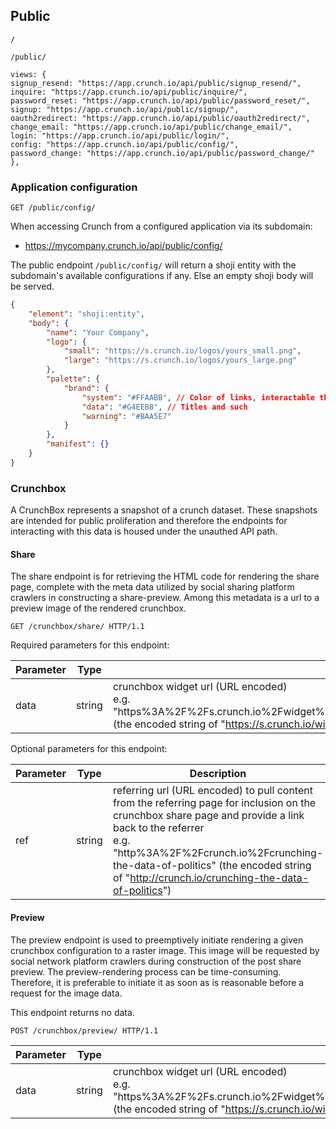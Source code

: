 ## Public

`/`

`/public/`

```
views: {
signup_resend: "https://app.crunch.io/api/public/signup_resend/",
inquire: "https://app.crunch.io/api/public/inquire/",
password_reset: "https://app.crunch.io/api/public/password_reset/",
signup: "https://app.crunch.io/api/public/signup/",
oauth2redirect: "https://app.crunch.io/api/public/oauth2redirect/",
change_email: "https://app.crunch.io/api/public/change_email/",
login: "https://app.crunch.io/api/public/login/",
config: "https://app.crunch.io/api/public/config/",
password_change: "https://app.crunch.io/api/public/password_change/"
},
```

### Application configuration

`GET /public/config/`

When accessing Crunch from a configured application via its subdomain:

* https://mycompany.crunch.io/api/public/config/

The public endpoint `/public/config/` will return a shoji entity with the
subdomain's available configurations if any. Else an empty shoji body will be served.


```json
{
    "element": "shoji:entity",
    "body": {
        "name": "Your Company",
        "logo": {
            "small": "https://s.crunch.io/logos/yours_small.png",
            "large": "https://s.crunch.io/logos/yours_large.png"
        },
        "palette": {
            "brand": {
                "system": "#FFAABB", // Color of links, interactable things
                "data": "#G4EEBB", // Titles and such
                "warning": "#BAA5E7"
            }
        },
        "manifest": {}
    }
}
```

### Crunchbox

A CrunchBox represents a snapshot of a crunch dataset. These snapshots are
intended for public proliferation and therefore the endpoints for interacting with
this data is housed under the unauthed API path.

#### Share

The share endpoint is for retrieving the HTML code for rendering the share page, complete
with the meta data utilized by social sharing platform crawlers in constructing
a share-preview. Among this metadata is a url to a preview image of the rendered crunchbox.

```http
GET /crunchbox/share/ HTTP/1.1
```

Required parameters for this endpoint:

Parameter | Type | Description
----------|------|-------------
data | string | crunchbox widget url (URL encoded)<br>e.g. "https%3A%2F%2Fs.crunch.io%2Fwidget%2Findex.html%23%2Fds%2Fa1b2c3d4e5f6g7h8%2Frow%2F000001%2Fcolumn%2F000000" (the encoded string of "https://s.crunch.io/widget/index.html#/ds/a1b2c3d4e5f6g7h8/row/000001/column/000000")

Optional parameters for this endpoint:

Parameter | Type | Description
----------|------|-------------
ref | string | referring url (URL encoded) to pull content from the referring page for inclusion on the crunchbox share page and provide a link back to the referrer<br>e.g. "http%3A%2F%2Fcrunch.io%2Fcrunching-the-data-of-politics" (the encoded string of "http://crunch.io/crunching-the-data-of-politics")

#### Preview

The preview endpoint is used to preemptively initiate rendering a given crunchbox configuration to a raster image. This image will be requested by social network platform crawlers during construction of the post share preview. The preview-rendering process can be time-consuming. Therefore, it is preferable to initiate it as soon as is reasonable before a request for the image data.

This endpoint returns no data.

```http
POST /crunchbox/preview/ HTTP/1.1
```

Parameter | Type | Description
----------|------|-------------
data | string | crunchbox widget url (URL encoded)<br>e.g. "https%3A%2F%2Fs.crunch.io%2Fwidget%2Findex.html%23%2Fds%2Fa1b2c3d4e5f6g7h8%2Frow%2F000001%2Fcolumn%2F000000" (the encoded string of "https://s.crunch.io/widget/index.html#/ds/a1b2c3d4e5f6g7h8/row/000001/column/000000")
